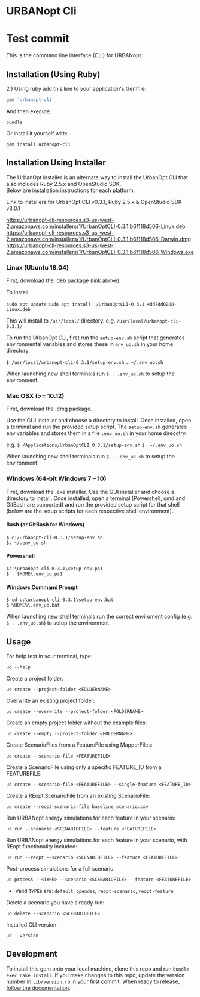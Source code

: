 # URBANopt Cli
# Test commit

This is the command line interface (CLI) for URBANopt.

## Installation (Using Ruby) 

2 ) Using ruby add this line to your application's Gemfile:

```ruby
gem 'urbanopt-cli'
```

And then execute:

```terminal
bundle
```

Or install it yourself with:

```terminal
gem install urbanopt-cli
```

## Installation Using Installer

The UrbanOpt installer is an alternate way to install the UrbanOpt CLI that also includes Ruby 2.5.x and OpenStudio SDK.  
Below are installation instructions for each platform. 

Link to installers for UrbanOpt CLI v0.3.1, Ruby 2.5.x & OpenStudio SDK v3.0.1 

https://urbanopt-cli-resources.s3-us-west-2.amazonaws.com/installers/1/UrbanOptCLI-0.3.1.b6f118d506-Linux.deb
https://urbanopt-cli-resources.s3-us-west-2.amazonaws.com/installers/1/UrbanOptCLI-0.3.1.b6f118d506-Darwin.dmg
https://urbanopt-cli-resources.s3-us-west-2.amazonaws.com/installers/1/UrbanOptCLI-0.3.1.b6f118d506-Windows.exe

### Linux (Ubuntu 18.04)

First, download the .deb package (link above).  

To install: 

`sudo apt update`
`sudo apt install ./UrbanOptCLI-0.3.1.4dd7dd0288-Linux.deb`

This will install to `/usr/local/` directory. e.g. `/usr/local/urbanopt-cli-0.3.1/`  

To run the UrbanOpt CLI, first run the `setup-env.sh` script that generates environmental variables and stores these in `env_uo.sh` in your home directory. 

`$ /usr/local/urbanopt-cli-0.3.1/setup-env.sh`
`. ~/.env_uo.sh` 

When launching new shell terminals run `$ . .env_uo.sh` to setup the environment. 

### Mac OSX (>= 10.12) 

First, download the .dmg package. 

Use the GUI installer and choose a directory to install. Once installed, open a terminal and run the provided setup script. 
The `setup-env.sh` generates env variables and stores them in a file `.env_uo.sh` in your home direcotry. 

e.g.
`$ /Applications/UrbanOptCLI_0.3.1/setup-env.sh`
`$. ~/.env_uo.sh` 

When launching new shell terminals run `$ . .env_uo.sh` to setup the environment. 

### Windows (64-bit Windows 7 – 10)

First, download the .exe installer. Use the GUI installer and choose a directory to install. Once installed, open a terminal (Powershell, cmd and GitBash are supported) and run the provided setup script for that shell (below are the setup scripts for each respective shell environment).


#### Bash (or GitBash for Windows)
```
$ c:/urbanopt-cli-0.3.1/setup-env.sh
$. ~/.env_uo.sh
```

#### Powershell
```
$c:\urbanopt-cli-0.3.1\setup-env.ps1
$ . $HOME\.env_uo.ps1
```
#### Windows Command Prompt
```
$ cd c:\urbanopt-cli-0.3.1\setup-env.bat
$ %HOME%\.env_uo.bat
```

When launching new shell terminals run the correct enviroment config (e.g. `$ . .env_uo.sh`) to setup the environment. 

## Usage

For help text in your terminal, type:

```terminal
uo --help
```

Create a project folder:

```terminal
uo create --project-folder <FOLDERNAME>
```

Overwrite an existing project folder:

```terminal
uo create --overwrite --project-folder <FOLDERNAME>
```

Create an empty project folder without the example files:

```terminal
uo create --empty --project-folder <FOLDERNAME>
```

Create ScenarioFiles from a FeatureFile using MapperFiles:

```terminal
uo create --scenario-file <FEATUREFILE>
```

Create a ScenarioFile using only a specific FEATURE_ID from a FEATUREFILE:

```terminal
uo create --scenario-file <FEATUREFILE> --single-feature <FEATURE_ID>
```

Create a REopt ScenarioFile from an existing ScenarioFile:

```terminal
uo create --reopt-scenario-file baseline_scenario.csv
```

Run URBANopt energy simulations for each feature in your scenario:

```terminal
uo run --scenario <SCENARIOFILE> --feature <FEATUREFILE>
```

Run URBANopt energy simulations for each feature in your scenario, with REopt functionality included:

```terminal
uo run --reopt --scenario <SCENARIOFILE> --feature <FEATUREFILE>
```

Post-process simulations for a full scenario:

```terminal
uo process --<TYPE> --scenario <SCENARIOFILE> --feature <FEATUREFILE>
```

- Valid `TYPE`s are: `default`, `opendss`, `reopt-scenario`, `reopt-feature`

Delete a scenario you have already run:

```terminal
uo delete --scenario <SCENARIOFILE>
```

Installed CLI version:

```terminal
uo --version
```

## Development

To install this gem onto your local machine, clone this repo and run `bundle exec rake install`. If you make changes to this repo, update the version number in `lib/version.rb` in your first commit. When ready to release, [follow the documentation](https://docs.urbanopt.net/developer_resources/release_instructions.html).
